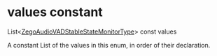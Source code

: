 


# values constant







List&lt;[ZegoAudioVADStableStateMonitorType](../../zego_uikit_prebuilt_live_audio_room/ZegoAudioVADStableStateMonitorType.md)> const values
  




<p>A constant List of the values in this enum, in order of their declaration.</p>










